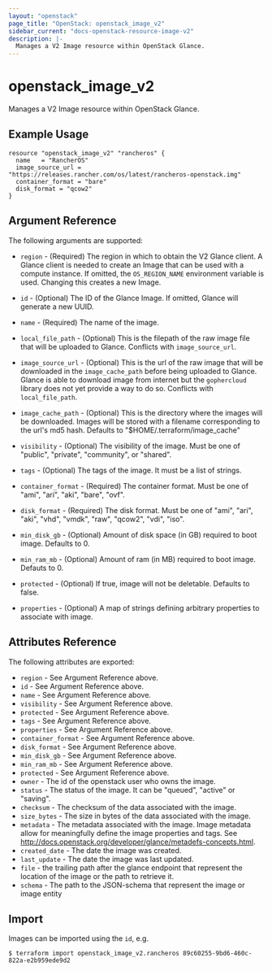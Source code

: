 ```yaml
---
layout: "openstack"
page_title: "OpenStack: openstack_image_v2"
sidebar_current: "docs-openstack-resource-image-v2"
description: |-
  Manages a V2 Image resource within OpenStack Glance.
---
```


# openstack\_image_v2

Manages a V2 Image resource within OpenStack Glance.

## Example Usage

```
resource "openstack_image_v2" "rancheros" {
  name   = "RancherOS"
  image_source_url = "https://releases.rancher.com/os/latest/rancheros-openstack.img"
  container_format = "bare"
  disk_format = "qcow2"
}
```

## Argument Reference

The following arguments are supported:

* `region` - (Required) The region in which to obtain the V2 Glance client.
    A Glance client is needed to create an Image that can be used with
    a compute instance. If omitted, the `OS_REGION_NAME` environment variable
    is used. Changing this creates a new Image.

* `id` - (Optional) The ID of the Glance Image. If omitted, Glance will 
    generate a new UUID.

* `name` - (Required) The name of the image.

* `local_file_path` - (Optional) This is the filepath of the raw image file
   that will be uploaded to Glance. Conflicts with `image_source_url`.

* `image_source_url` - (Optional) This is the url of the raw image that will
   be downloaded in the `image_cache_path` before being uploaded to Glance. 
   Glance is able to download image from internet but the `gophercloud` library
   does not yet provide a way to do so.
   Conflicts with `local_file_path`.

* `image_cache_path` - (Optional) This is the directory where the images will
   be downloaded. Images will be stored with a filename corresponding to 
   the url's md5 hash. Defaults to "$HOME/.terraform/image_cache"
   
* `visibility` - (Optional) The visibility of the image. Must be one of 
   "public", "private", "community", or "shared". 

* `tags` - (Optional) The tags of the image. It must be a list of strings.

* `container_format` - (Required) The container format. Must be one of
   "ami", "ari", "aki", "bare", "ovf".

* `disk_format` - (Required) The disk format. Must be one of
   "ami", "ari", "aki", "vhd", "vmdk", "raw", "qcow2", "vdi", "iso".
   
* `min_disk_gb` - (Optional) Amount of disk space (in GB) required to boot image.
   Defaults to 0.

* `min_ram_mb` - (Optional) Amount of ram (in MB) required to boot image.
   Defauts to 0.
   
* `protected` - (Optional) If true, image will not be deletable.
   Defaults to false.

* `properties` - (Optional) A map of strings defining arbitrary properties 
   to associate with image.


## Attributes Reference

The following attributes are exported:

* `region` - See Argument Reference above.
* `id` - See Argument Reference above.
* `name` - See Argument Reference above.
* `visibility` - See Argument Reference above.
* `protected` - See Argument Reference above.
* `tags` - See Argument Reference above.
* `properties` - See Argument Reference above.
* `container_format` - See Argument Reference above.
* `disk_format` - See Argument Reference above.
* `min_disk_gb` - See Argument Reference above.
* `min_ram_mb` - See Argument Reference above.
* `protected` - See Argument Reference above.
* `owner` - The id of the openstack user who owns the image.
* `status` - The status of the image. It can be "queued", "active"
   or "saving".
* `checksum` - The checksum of the data associated with the image.
* `size_bytes` - The size in bytes of the data associated with the image.
* `metadata` - The metadata associated with the image.
   Image metadata allow for meaningfully define the image properties
   and tags. See http://docs.openstack.org/developer/glance/metadefs-concepts.html.
* `created_date` - The date the image was created.
* `last_update` - The date the image was last updated.
* `file` - the trailing path after the glance 
   endpoint that represent the location of the image 
   or the path to retrieve it.
* `schema` - The path to the JSON-schema that represent 
   the image or image entity

## Import

Images can be imported using the `id`, e.g.

```
$ terraform import openstack_image_v2.rancheros 89c60255-9bd6-460c-822a-e2b959ede9d2
```
